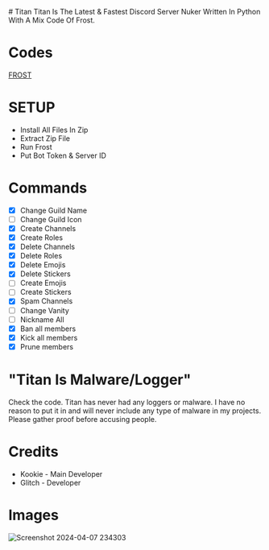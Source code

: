 ﻿﻿# Titan
Titan Is The Latest & Fastest Discord Server Nuker Written In Python With A Mix Code Of Frost.

# Codes
[FROST](https://github.com/vapestr/Frost)

# SETUP
- Install All Files In Zip
- Extract Zip File
- Run Frost
- Put Bot Token & Server ID

# Commands
- [x] Change Guild Name
- [ ] Change Guild Icon
- [x] Create Channels
- [x] Create Roles
- [x] Delete Channels
- [x] Delete Roles
- [x] Delete Emojis
- [x] Delete Stickers
- [ ] Create Emojis
- [ ] Create Stickers
- [x] Spam Channels
- [ ] Change Vanity
- [ ] Nickname All
- [x] Ban all members
- [x] Kick all members
- [x] Prune members

# "Titan Is Malware/Logger"
Check the code. Titan has never had any loggers or malware. I have no reason to put it in and will never include any type of malware in my projects. Please gather proof before accusing people.

# Credits
- Kookie - Main Developer
- Glitch - Developer
  
# Images
![Screenshot 2024-04-07 234303](https://github.com/vapestr/Titan-Nuker/assets/139705801/7efc223f-9021-4bfd-9016-efececbfb02b)
